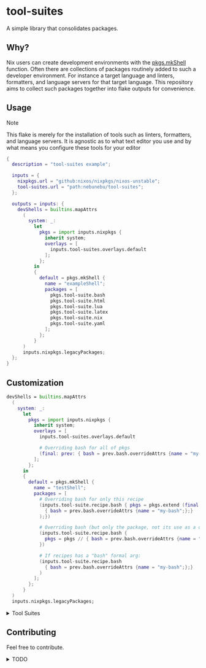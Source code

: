 # tool-suites

A simple library that consolidates packages.

## Why?

Nix users can create development environments with the [pkgs.mkShell](https://ryantm.github.io/nixpkgs/builders/special/mkshell/)
function. Often there are collections of packages routinely added to such a
developer environment. For instance a target language and linters, formatters,
and language servers for that target language. This repository aims to collect
such packages together into flake outputs for convenience.

## Usage

> [!Note]
> This flake is merely for the installation of tools such as linters,
> formatters, and language servers. It is agnostic as to what text editor you
> use and by what means you configure these tools for your editor

```nix
{
  description = "tool-suites example";

  inputs = {
    nixpkgs.url = "github:nixos/nixpkgs/nixos-unstable";
    tool-suites.url = "path:nebunebu/tool-suites";
  };

  outputs = inputs: {
    devShells = builtins.mapAttrs
      (
        system: _:
          let
            pkgs = import inputs.nixpkgs {
              inherit system;
              overlays = [
                inputs.tool-suites.overlays.default
              ];
            };
          in
          {
            default = pkgs.mkShell {
              name = "exampleShell";
              packages = [
                pkgs.tool-suite.bash
                pkgs.tool-suite.html
                pkgs.tool-suite.lua
                pkgs.tool-suite.latex
                pkgs.tool-suite.nix
                pkgs.tool-suite.yaml
              ];
            };
          }
      )
      inputs.nixpkgs.legacyPackages;
  };
}
```

## Customization

<!-- FIX: elaborate for clarity -->

```nix
devShells = builtins.mapAttrs
  (
    system: _:
      let
        pkgs = import inputs.nixpkgs {
          inherit system;
          overlays = [
            inputs.tool-suites.overlays.default

            # Overriding bash for all of pkgs
            (final: prev: { bash = prev.bash.overrideAttrs {name = "my-bash";};})
          ];
        };
      in
      {
        default = pkgs.mkShell {
          name = "testShell";
          packages = [
            # Overriding bash for only this recipe
            (inputs.tool-suite.recipe.bash { pkgs = pkgs.extend (final: prev:
              { bash = prev.bash.overrideAttrs {name = "my-bash";};}
            );})

            # Overriding bash (but only the package, not its use as a dependency)
            (inputs.tool-suite.recipe.bash { 
              pkgs = pkgs // { bash = prev.bash.overrideAttrs {name = "my-bash";};};
            })

            # If recipes has a "bash" formal arg:
            (inputs.tool-suite.recipe.bash
              { bash = prev.bash.overrideAttrs {name = "my-bash";};}
            )
          ];
        };
      }
  )
  inputs.nixpkgs.legacyPackages;
```

<details>

<summary>Tool Suites</summary>

## Tool Suites

|                |               |                  |
| -------------- | ------------- | ---------------- |
| **bash**       |               |                  |
|                | *langs*       | bash             |
|                | *langServers* | bashls           |
|                | *linters*     | shellcheck       |
|                | *formatters*  | shfmt            |
| **json**       |               |                  |
|                | *langServers* | jsonls           |
|                | *linters*     | jsonlint         |
|                | *formatters*  | fixjson          |
| **html**       |               |                  |
|                | *langServers* | htmlls           |
|                | *linters*     | htmlhint         |
|                | *formatters*  | htmlbeautifier   |
| **lua**        |               |                  |
|                | *langs*       | lua              |
|                | *langServers* | luals            |
|                | *linters*     | luacheck         |
|                | *formatters*  | stylua           |
| **nix**        |               |                  |
|                | *langServers* | nixd             |
|                | *linters*     | statix, deadnix  |
|                | *formatters*  | nixfmt-rfc-style |
| **nvim-tools** |               |                  |
|                | *other*       | ripgrep, curl    |
| **md**         |               |                  |
|                | *langServers* | markdown-oxide   |
|                | *linters*     | markdownlint     |
|                | *formatters*  | markdownlint     |
| **tex**        |               |                  |
|                | *langServers* | texlab           |
|                | *linters*     | chktex           |
|                | *formatters*  | latexindent      |
| **xml**        |               |                  |
|                | *langServers* | lemminx          |
|                | *linters*     | xmllint          |
|                | *formatters*  | xmlformat        |
| **yaml**       |               |                  |
|                | *langServers* | yamlls           |
|                | *linters*     | yamllint         |
|                | *formatters*  | yamlfmt          |

</details>

## Contributing

Feel free to contribute.

<details>

<summary>TODO</summary>

## TODO

### Make tool-suites

- [ ] ada
- [ ] agda
- [ ] aiken
- [ ] angularls
- [ ] ansibells
- [ ] antlersls
- [ ] assembly
- [ ] astro
- [ ] awk
- [x] bash
- [ ] c
- [ ] cpp
- [ ] clojure
- [ ] crystal
- [ ] csharp
- [ ] d
- [ ] dart
- [ ] css
- [ ] d
- [ ] docker
- [ ] elixir
- [ ] elm
- [ ] emmet
- [ ] erlang
- [ ] fennel
- [ ] fish
- [ ] fsharp
- [ ] fortran
- [ ] gleam
- [ ] groovy
- [ ] graphql
- [x] html
- [ ] haskell
- [ ] java
- [ ] javascript
- [ ] julia
- [ ] json
- [x] lua
- [x] latex
- [ ] kotlin
- [ ] nickel
- [x] markdown
- [x] nix
- [ ] nvim
- [ ] ocaml
- [ ] objectivc
- [ ] powershell
- [ ] protobuf
- [ ] python
- [ ] r
- [ ] ruby
- [ ] rust
- [ ] scala
- [ ] shell
- [ ] sql
- [ ] swift
- [ ] terraform
- [ ] toml
- [ ] typescript
- [ ] vala
- [ ] vhdl
- [x] xml
- [x] yaml
- [ ] zig
- [ ] zsh

</details>
